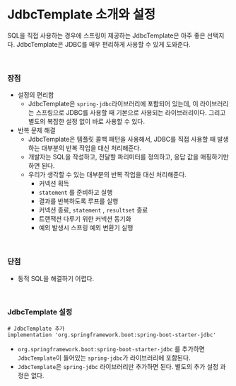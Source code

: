 # JdbcTemplate 소개와 설정
SQL을 직접 사용하는 경우에 스프링이 제공하는 JdbcTemplate은 아주 좋은 선택지다. JdbcTemplate은 JDBC를 매우 편리하게 사용할 수 있게 도와준다.

<br>

### 장점
* 설정의 편리함
  * JdbcTemplate은 ```spring-jdbc```라이브러리에 포함되어 있는데, 이 라이브러리는 스프링으로 JDBC를 사용할 때 기본으로 사용되는 라이브러리이다.
    그리고 별도의 복잡한 설정 없이 바로 사용할 수 있다.
* 반복 문제 해결
  * JdbcTemplate은 템플릿 콜백 패턴을 사용해서, JDBC를 직접 사용할 때 발생하는 대부분의 반복 작업을 대신 처리해준다.
  * 개발자는 SQL을 작성하고, 전달할 파리미터를 정의하고, 응답 값을 매핑하기만 하면 된다.
  * 우리가 생각할 수 있는 대부분의 반복 작업을 대신 처리해준다.
    * 커넥션 획득
    * ```statement``` 를 준비하고 실행
    * 결과를 반복하도록 루프를 실행
    * 커넥션 종료, ```statement``` , ```resultset``` 종료
    * 트랜잭션 다루기 위한 커넥션 동기화
    * 예외 발생시 스프링 예외 변환기 실행

<br>

### 단점
* 동적 SQL을 해결하기 어렵다.

<br>

### JdbcTemplate 설정
```properties
# JdbcTemplate 추가
implementation 'org.springframework.boot:spring-boot-starter-jdbc'
```
* ```org.springframework.boot:spring-boot-starter-jdbc``` 를 추가하면 ```JdbcTemplate```이 들어있는 ```spring-jdbc```가 라이브러리에 포함된다.
* ```JdbcTemplate```은 ```spring-jdbc``` 라이브러리만 추가하면 된다. 별도의 추가 설정 과정은 없다.